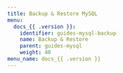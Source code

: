 ```yaml
---
title: Backup & Restore MySQL
menu:
  docs_{{ .version }}:
    identifier: guides-mysql-backup
    name: Backup & Restore
    parent: guides-mysql
    weight: 40
menu_name: docs_{{ .version }}
---
```

